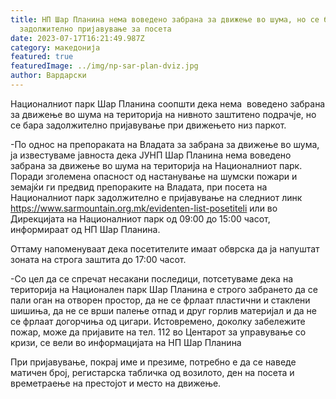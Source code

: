```yaml
---
title: НП Шар Планина нема воведено забрана за движење во шума, но се бара
  задолжително пријавување за посета
date: 2023-07-17T16:21:49.987Z
category: македонија
featured: true
featuredImage: ../img/np-sar-plan-dviz.jpg
author: Вардарски
---
```

<!--StartFragment-->

Националниот парк Шар Планина соопшти дека нема  воведено забрана за движење во шума на територија на нивното заштитено подрачје, но се бара задолжително пријавување при движењето низ паркот.

\-По однос на препораката на Владата за забрана за движење во шума, ја известуваме јавноста дека ЈУНП Шар Планина нема воведено забрана за движење во шума на територија на Националниот парк. Поради зголемена опасност од настанување на шумски пожари и земајќи ги предвид препораките на Владата, при посета на Националниот парк задолжително е пријавување на следниот линк https://www.sarmountain.org.mk/evidenten-list-posetiteli или во Дирекцијата на Националниот парк од 09:00 до 15:00 часот, информираат од НП Шар Планина.

Оттаму напоменуваат дека посетителите имаат обврска да ја напуштат зоната на строга заштита до 17:00 часот.

\-Со цел да се спречат несакани последици, потсетуваме дека на територија на Национален парк Шар Планина е строго забрането да се пали оган на отворен простор, да не се фрлаат пластични и стаклени шишиња, да не се врши палење отпад и друг горлив материјал и да не се фрлаат догорчиња од цигари. Истовремено, доколку забележите пожар, може да пријавите на тел. 112 во Центарот за управување со кризи, се вели во информацијата на НП Шар Планина

При пријавување, покрај име и презиме, потребно е да се наведе матичен број, регистарска табличка од возилото, ден на посета и времетраење на престојот и место на движење. 

<!--EndFragment-->